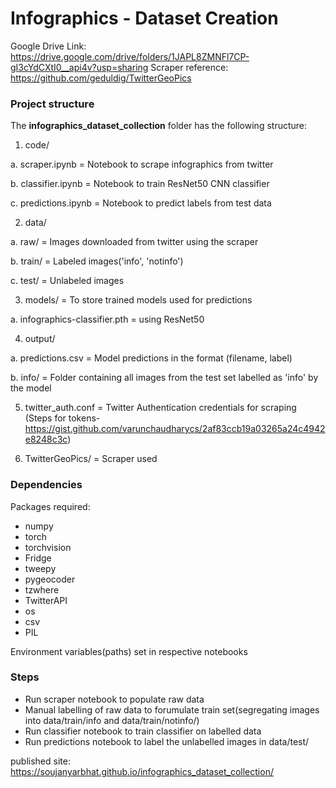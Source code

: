 # Infographics - Dataset Creation

Google Drive Link: https://drive.google.com/drive/folders/1JAPL8ZMNFl7CP-gI3cYdCXtI0__api4v?usp=sharing
Scraper reference: https://github.com/geduldig/TwitterGeoPics

### Project structure

The **infographics_dataset_collection** folder has the following structure:

1. code/

a. scraper.ipynb = Notebook to scrape infographics from twitter

b. classifier.ipynb = Notebook to train ResNet50 CNN classifier

c. predictions.ipynb = Notebook to predict labels from test data

2. data/

a. raw/ = Images downloaded from twitter using the scraper

b. train/ = Labeled images('info', 'notinfo')

c. test/ = Unlabeled images

3. models/ = To store trained models used for predictions

a. infographics-classifier.pth = using ResNet50

4. output/

a. predictions.csv = Model predictions in the format (filename, label)

b. info/ = Folder containing all images from the test set labelled as 'info' by the model

5. twitter_auth.conf = Twitter Authentication credentials for scraping (Steps for tokens- https://gist.github.com/varunchaudharycs/2af83ccb19a03265a24c4942e8248c3c)

6. TwitterGeoPics/ = Scraper used

### Dependencies

Packages required:
- numpy
- torch
- torchvision
- Fridge
- tweepy
- pygeocoder
- tzwhere
- TwitterAPI
- os
- csv
- PIL

Environment variables(paths) set in respective notebooks

### Steps

- Run scraper notebook to populate raw data
- Manual labelling of raw data to forumulate train set(segregating images into data/train/info and data/train/notinfo/)
- Run classifier notebook to train classifier on labelled data
- Run predictions notebook to label the unlabelled images in data/test/


published site: https://soujanyarbhat.github.io/infographics_dataset_collection/
